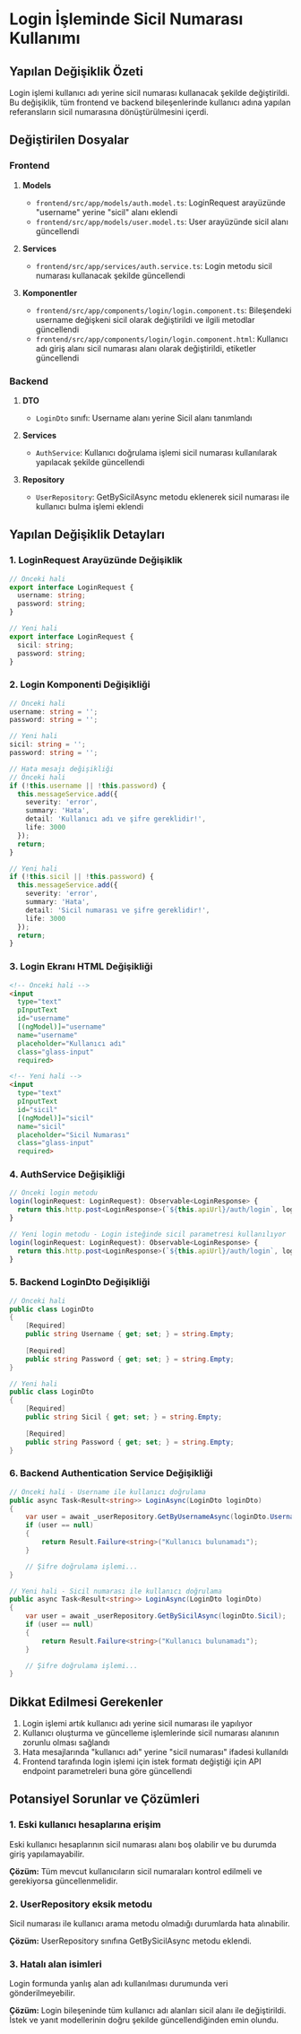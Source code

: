 # Login İşleminde Sicil Numarası Kullanımı

## Yapılan Değişiklik Özeti

Login işlemi kullanıcı adı yerine sicil numarası kullanacak şekilde değiştirildi. Bu değişiklik, tüm frontend ve backend bileşenlerinde kullanıcı adına yapılan referansların sicil numarasına dönüştürülmesini içerdi.

## Değiştirilen Dosyalar

### Frontend

1. **Models**
   - `frontend/src/app/models/auth.model.ts`: LoginRequest arayüzünde "username" yerine "sicil" alanı eklendi
   - `frontend/src/app/models/user.model.ts`: User arayüzünde sicil alanı güncellendi

2. **Services**
   - `frontend/src/app/services/auth.service.ts`: Login metodu sicil numarası kullanacak şekilde güncellendi

3. **Komponentler**
   - `frontend/src/app/components/login/login.component.ts`: Bileşendeki username değişkeni sicil olarak değiştirildi ve ilgili metodlar güncellendi
   - `frontend/src/app/components/login/login.component.html`: Kullanıcı adı giriş alanı sicil numarası alanı olarak değiştirildi, etiketler güncellendi

### Backend

1. **DTO**
   - `LoginDto` sınıfı: Username alanı yerine Sicil alanı tanımlandı

2. **Services**
   - `AuthService`: Kullanıcı doğrulama işlemi sicil numarası kullanılarak yapılacak şekilde güncellendi

3. **Repository**
   - `UserRepository`: GetBySicilAsync metodu eklenerek sicil numarası ile kullanıcı bulma işlemi eklendi

## Yapılan Değişiklik Detayları

### 1. LoginRequest Arayüzünde Değişiklik

```typescript
// Önceki hali
export interface LoginRequest {
  username: string;
  password: string;
}

// Yeni hali
export interface LoginRequest {
  sicil: string;
  password: string;
}
```

### 2. Login Komponenti Değişikliği

```typescript
// Önceki hali
username: string = '';
password: string = '';

// Yeni hali
sicil: string = '';
password: string = '';

// Hata mesajı değişikliği
// Önceki hali
if (!this.username || !this.password) {
  this.messageService.add({
    severity: 'error',
    summary: 'Hata',
    detail: 'Kullanıcı adı ve şifre gereklidir!',
    life: 3000
  });
  return;
}

// Yeni hali
if (!this.sicil || !this.password) {
  this.messageService.add({
    severity: 'error',
    summary: 'Hata',
    detail: 'Sicil numarası ve şifre gereklidir!',
    life: 3000
  });
  return;
}
```

### 3. Login Ekranı HTML Değişikliği

```html
<!-- Önceki hali -->
<input 
  type="text" 
  pInputText
  id="username"
  [(ngModel)]="username"
  name="username"
  placeholder="Kullanıcı adı"
  class="glass-input"
  required>

<!-- Yeni hali -->
<input 
  type="text" 
  pInputText
  id="sicil"
  [(ngModel)]="sicil"
  name="sicil"
  placeholder="Sicil Numarası"
  class="glass-input"
  required>
```

### 4. AuthService Değişikliği

```typescript
// Önceki login metodu
login(loginRequest: LoginRequest): Observable<LoginResponse> {
  return this.http.post<LoginResponse>(`${this.apiUrl}/auth/login`, loginRequest);
}

// Yeni login metodu - Login isteğinde sicil parametresi kullanılıyor
login(loginRequest: LoginRequest): Observable<LoginResponse> {
  return this.http.post<LoginResponse>(`${this.apiUrl}/auth/login`, loginRequest);
}
```

### 5. Backend LoginDto Değişikliği

```csharp
// Önceki hali
public class LoginDto
{
    [Required]
    public string Username { get; set; } = string.Empty;
    
    [Required]
    public string Password { get; set; } = string.Empty;
}

// Yeni hali
public class LoginDto
{
    [Required]
    public string Sicil { get; set; } = string.Empty;
    
    [Required]
    public string Password { get; set; } = string.Empty;
}
```

### 6. Backend Authentication Service Değişikliği

```csharp
// Önceki hali - Username ile kullanıcı doğrulama
public async Task<Result<string>> LoginAsync(LoginDto loginDto)
{
    var user = await _userRepository.GetByUsernameAsync(loginDto.Username);
    if (user == null)
    {
        return Result.Failure<string>("Kullanıcı bulunamadı");
    }

    // Şifre doğrulama işlemi...
}

// Yeni hali - Sicil numarası ile kullanıcı doğrulama
public async Task<Result<string>> LoginAsync(LoginDto loginDto)
{
    var user = await _userRepository.GetBySicilAsync(loginDto.Sicil);
    if (user == null)
    {
        return Result.Failure<string>("Kullanıcı bulunamadı");
    }

    // Şifre doğrulama işlemi...
}
```

## Dikkat Edilmesi Gerekenler

1. Login işlemi artık kullanıcı adı yerine sicil numarası ile yapılıyor
2. Kullanıcı oluşturma ve güncelleme işlemlerinde sicil numarası alanının zorunlu olması sağlandı
3. Hata mesajlarında "kullanıcı adı" yerine "sicil numarası" ifadesi kullanıldı
4. Frontend tarafında login işlemi için istek formatı değiştiği için API endpoint parametreleri buna göre güncellendi

## Potansiyel Sorunlar ve Çözümleri

### 1. Eski kullanıcı hesaplarına erişim

Eski kullanıcı hesaplarının sicil numarası alanı boş olabilir ve bu durumda giriş yapılamayabilir.

**Çözüm:** Tüm mevcut kullanıcıların sicil numaraları kontrol edilmeli ve gerekiyorsa güncellenmelidir.

### 2. UserRepository eksik metodu

Sicil numarası ile kullanıcı arama metodu olmadığı durumlarda hata alınabilir.

**Çözüm:** UserRepository sınıfına GetBySicilAsync metodu eklendi.

### 3. Hatalı alan isimleri

Login formunda yanlış alan adı kullanılması durumunda veri gönderilmeyebilir.

**Çözüm:** Login bileşeninde tüm kullanıcı adı alanları sicil alanı ile değiştirildi. İstek ve yanıt modellerinin doğru şekilde güncellendiğinden emin olundu. 